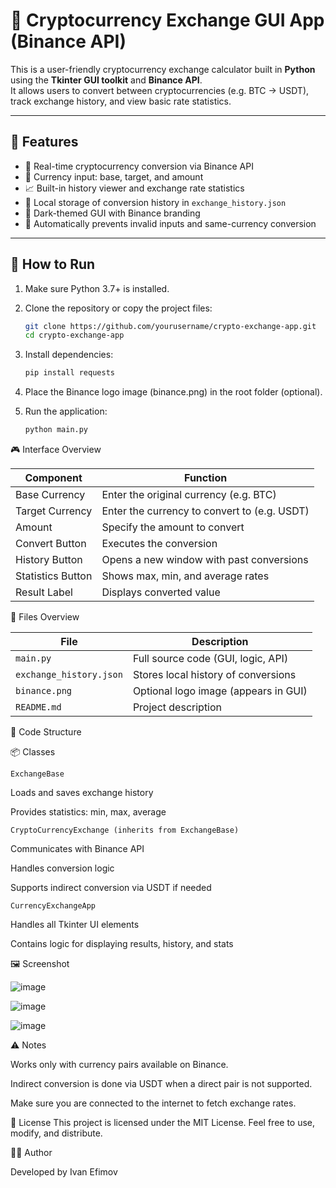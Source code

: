 # 💱 Cryptocurrency Exchange GUI App (Binance API)

This is a user-friendly cryptocurrency exchange calculator built in **Python** using the **Tkinter GUI toolkit** and **Binance API**.  
It allows users to convert between cryptocurrencies (e.g. BTC → USDT), track exchange history, and view basic rate statistics.

---

## 🧩 Features

- 🔁 Real-time cryptocurrency conversion via Binance API
- 🧮 Currency input: base, target, and amount
- 📈 Built-in history viewer and exchange rate statistics
- 💾 Local storage of conversion history in `exchange_history.json`
- 🎨 Dark-themed GUI with Binance branding
- 🧠 Automatically prevents invalid inputs and same-currency conversion

---

## 🚀 How to Run

1. Make sure Python 3.7+ is installed.

2. Clone the repository or copy the project files:
   ```bash
   git clone https://github.com/yourusername/crypto-exchange-app.git
   cd crypto-exchange-app

3. Install dependencies:
   ```bash
   pip install requests

4. Place the Binance logo image (binance.png) in the root folder (optional).

5. Run the application:
   
   ```bash
   python main.py

🎮 Interface Overview

| Component         | Function                                     |
| ----------------- | -------------------------------------------- |
| Base Currency     | Enter the original currency (e.g. BTC)       |
| Target Currency   | Enter the currency to convert to (e.g. USDT) |
| Amount            | Specify the amount to convert                |
| Convert Button    | Executes the conversion                      |
| History Button    | Opens a new window with past conversions     |
| Statistics Button | Shows max, min, and average rates            |
| Result Label      | Displays converted value                     |

📂 Files Overview

| File                    | Description                          |
| ----------------------- | ------------------------------------ |
| `main.py`               | Full source code (GUI, logic, API)   |
| `exchange_history.json` | Stores local history of conversions  |
| `binance.png`           | Optional logo image (appears in GUI) |
| `README.md`             | Project description                  |

🧠 Code Structure

📦 Classes

`ExchangeBase`

Loads and saves exchange history

Provides statistics: min, max, average

`CryptoCurrencyExchange (inherits from ExchangeBase)`

Communicates with Binance API

Handles conversion logic

Supports indirect conversion via USDT if needed

`CurrencyExchangeApp`

Handles all Tkinter UI elements

Contains logic for displaying results, history, and stats


🖼 Screenshot

![image](https://github.com/user-attachments/assets/6187a1ef-f5ba-4630-b4d7-baab3e0f0701)

![image](https://github.com/user-attachments/assets/881e9389-de21-44e0-a82b-2a7353d0e97a)

![image](https://github.com/user-attachments/assets/31848616-32d7-43c6-a94d-9014113581f2)


⚠️ Notes

Works only with currency pairs available on Binance.

Indirect conversion is done via USDT when a direct pair is not supported.

Make sure you are connected to the internet to fetch exchange rates.

📜 License
This project is licensed under the MIT License.
Feel free to use, modify, and distribute.

👨‍💻 Author

Developed by Ivan Efimov
